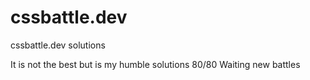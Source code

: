 # cssbattle.dev
cssbattle.dev solutions

It is not the best but is my humble solutions
80/80 Waiting new battles
